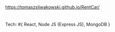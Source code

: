 https://tomaszsliwakowski.github.io/RentCar/
#
Tech: #{
  React,
  Node JS (Express JS),
  MongoDB
}
